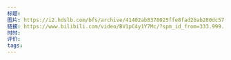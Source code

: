 ```yaml
---
标题: 
图片: https://i2.hdslb.com/bfs/archive/41402ab8378025ffe8fad2bab280dc5773ee40d9.jpg@518w_290h_1c_!web-video-share-cover.avif
链接: https://www.bilibili.com/video/BV1pC4y1Y7Mc/?spm_id_from=333.999.0.0&vd_source=e815fa5e2c428a98163e9d19be40ec58
时时: 
评价: 
tags:
---
```


